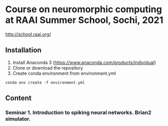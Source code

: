 # Course on neuromorphic computing at RAAI Summer School, Sochi, 2021
http://school.raai.org/

## Installation
1. Install Anaconda 3 (https://www.anaconda.com/products/individual)
2. Clone or download the repository
3. Create conda environment from environment.yml

`conda env create -f environment.yml`

## Content
### Seminar 1. Introduction to spiking neural networks. Brian2 simulator.

